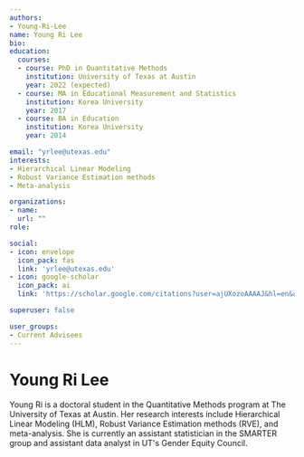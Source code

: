 ```yaml
---
authors:
- Young-Ri-Lee
name: Young Ri Lee
bio: 
education:
  courses:
  - course: PhD in Quantitative Methods
    institution: University of Texas at Austin
    year: 2022 (expected)
  - course: MA in Educational Measurement and Statistics
    institution: Korea University
    year: 2017
  - course: BA in Education
    institution: Korea University
    year: 2014

email: "yrlee@utexas.edu"
interests:
- Hierarchical Linear Modeling
- Robust Variance Estimation methods
- Meta-analysis 

organizations:
- name: 
  url: ""
role: 

social:
- icon: envelope
  icon_pack: fas
  link: 'yrlee@utexas.edu'
- icon: google-scholar
  icon_pack: ai
  link: 'https://scholar.google.com/citations?user=ajUXozoAAAAJ&hl=en&authuser=1'

superuser: false

user_groups:
- Current Advisees
---
```


# Young Ri Lee

Young Ri is a doctoral student in the Quantitative Methods program at The University of Texas at Austin. Her research interests include Hierarchical Linear Modeling (HLM), Robust Variance Estimation methods (RVE), and meta-analysis. She is currently an assistant statistician in the SMARTER group and assistant data analyst in UT's Gender Equity Council.